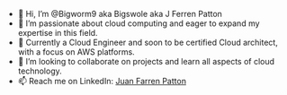 - 👋 Hi, I’m @Bigworm9 aka Bigswole aka J Ferren Patton
- 👀 I’m passionate about cloud computing and eager to expand my expertise in this field.
- 🌱 Currently a Cloud Engineer and soon to be certified Cloud architect, with a focus on AWS platforms.
- 💞️ I’m looking to collaborate on projects and learn all aspects of cloud technology.
- 📫 Reach me on LinkedIn: [Juan Farren Patton](https://www.linkedin.com/in/jfarrenpatton)
  


<!---
Bigworm9/Bigworm9 is a ✨ special ✨ repository because its `README.md` (this file) appears on your GitHub profile.
You can click the Preview link to take a look at your changes.
--->
